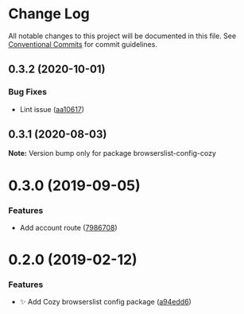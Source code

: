# Change Log

All notable changes to this project will be documented in this file.
See [Conventional Commits](https://conventionalcommits.org) for commit guidelines.

## 0.3.2 (2020-10-01)


### Bug Fixes

* Lint issue ([aa10617](https://github.com/cozy/cozy-libs/commit/aa10617))





## 0.3.1 (2020-08-03)

**Note:** Version bump only for package browserslist-config-cozy





# 0.3.0 (2019-09-05)


### Features

* Add account route ([7986708](https://github.com/cozy/cozy-libs/commit/7986708))





<a name="0.2.0"></a>
# 0.2.0 (2019-02-12)


### Features

* :sparkles: Add Cozy browserslist config package ([a94edd6](https://github.com/cozy/cozy-libs/commit/a94edd6))
